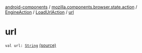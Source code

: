 [android-components](../../../index.md) / [mozilla.components.browser.state.action](../../index.md) / [EngineAction](../index.md) / [LoadUrlAction](index.md) / [url](./url.md)

# url

`val url: `[`String`](https://kotlinlang.org/api/latest/jvm/stdlib/kotlin/-string/index.html) [(source)](https://github.com/mozilla-mobile/android-components/blob/master/components/browser/state/src/main/java/mozilla/components/browser/state/action/BrowserAction.kt#L452)